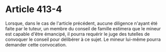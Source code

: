 # Article 413-4

Lorsque, dans le cas de l'article précédent, aucune diligence n'ayant été faite par le tuteur, un membre du conseil de famille estimera que le mineur est capable d'être émancipé, il pourra requérir le juge des tutelles de convoquer le conseil pour délibérer à ce sujet. Le mineur lui-même pourra demander cette convocation.
